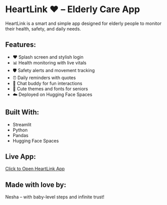 # HeartLink ❤️ – Elderly Care App

HeartLink is a smart and simple app designed for elderly people to monitor their health, safety, and daily needs.

## Features:
- ❤️ Splash screen and stylish login
- 📊 Health monitoring with live vitals
- 🛡️ Safety alerts and movement tracking
- ⏰ Daily reminders with quotes
- 💬 Chat buddy for fun interactions
- 🎨 Cute themes and fonts for seniors
- ☁️ Deployed on Hugging Face Spaces

## Built With:
- Streamlit
- Python
- Pandas
- Hugging Face Spaces

## Live App:
[Click to Open HeartLink App](https://huggingface.co/spaces/neshali/HeartLink-App)

## Made with love by:
Nesha – with baby-level steps and infinite trust!

